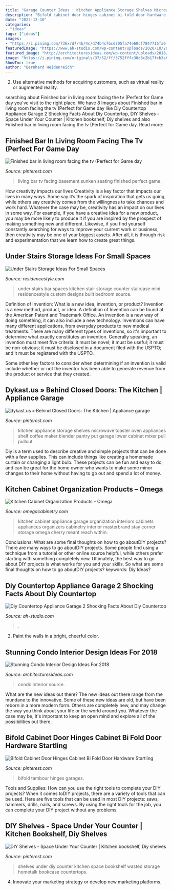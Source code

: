 ```yaml
---
title: "Garage Counter Ideas : Kitchen Appliance Storage Shelves Microwave Toaster Oven Appliances Shelf Coffee Maker Blender Pantry Put Garage Lower Cabinet Mixer Pull Pullout"
description: "Bifold cabinet door hinges cabinet bi fold door hardware startling"
date: "2022-12-10"
categories:
- "ideas"
tags: ["ideas"]
images:
- "https://i.pinimg.com/736x/d7/4b/4c/d74b4c7bcd705fa74e60cf7847715fa6--basement-ideas-living-rooms.jpg"
featuredImage: "https://www.ah-studio.com/wp-content/uploads/2020/10/20-awesome-ideas-to-keep-your-kitchen-countertops-diy-countertop-appliance-garage.jpg"
featured_image: "http://architecturesideas.com/wp-content/uploads/2018/03/Condo-Interior-Design-23.jpg"
image: "https://i.pinimg.com/originals/37/52/ff/3752fffc30d6c2b17fcb3a6169615f9a.jpg"
ShowToc: true
author: "Bernhard Heidenreich"
---
```



2. Use alternative methods for acquiring customers, such as virtual reality or augmented reality.

	

		
searching about Finished bar in living room facing the tv (Perfect for Game day you've visit to the right place. We have 8 Images about Finished bar in living room facing the tv (Perfect for Game day like Diy Countertop Appliance Garage 2 Shocking Facts About Diy Countertop, DIY Shelves - Space Under Your Counter | Kitchen bookshelf, Diy shelves and also Finished bar in living room facing the tv (Perfect for Game day. Read more:
		
    
## Finished Bar In Living Room Facing The Tv (Perfect For Game Day

<img loading=lazy src="https://i.pinimg.com/736x/d7/4b/4c/d74b4c7bcd705fa74e60cf7847715fa6--basement-ideas-living-rooms.jpg" onerror="this.onerror=null;this.src='https://tse2.mm.bing.net/th?id=OIP.LIyg36Uv7TipF-IcA1dmbgHaJ3&amp;pid=15.1';" alt="Finished bar in living room facing the tv (Perfect for Game day">

_Source: pinterest.com_

>living bar tv facing basement sunken seating finished perfect game. 

	

How creativity impacts our lives
Creativity is a key factor that impacts our lives in many ways. Some say it’s the spark of inspiration that gets us going, while others say creativity comes from the willingness to take chances and work hard. Whatever the case may be, creativity has an impact on our lives in some way. 
For example, if you have a creative idea for a new product, you may be more likely to produce it if you are inspired by the prospect of making something new and different. Likewise, if you find yourself constantly searching for ways to improve your current work or business, then creativity may be one of your biggest assets. After all, it is through risk and experimentation that we learn how to create great things.

    
## Under Stairs Storage Ideas For Small Spaces

<img loading=lazy src="https://www.residencestyle.com/wp-content/uploads/2015/02/under-stairs-bar.jpg" onerror="this.onerror=null;this.src='https://tse1.mm.bing.net/th?id=OIP.L5X44VlpfsqRJvP-vMPR6QHaFw&amp;pid=15.1';" alt="Under Stairs Storage Ideas For Small Spaces">

_Source: residencestyle.com_

>under stairs bar spaces kitchen stair storage counter staircase mini residencestyle custom designs built bedroom source. 

	

Definition of Invention: What is a new idea, invention, or product?
Invention is a new method, product, or idea. A definition of Invention can be found at the American Patent and Trademark Office. An invention is a new way of doing something, it can also include a new technology. Inventions can have many different applications, from everyday products to new medical treatments. 
There are many different types of inventions, so it's important to determine what exactly constitutes an invention. Generally speaking, an invention must meet five criteria: it must be novel; it must be useful; it must be non-obvious; it must be disclosed in a document filed with the USPTO; and it must be registered with the USPTO. 

Some other key factors to consider when determining if an invention is valid include whether or not the inventor has been able to generate revenue from the product or service that they created.

    
## Dykast.us » Behind Closed Doors: The Kitchen | Appliance Garage

<img loading=lazy src="https://i.pinimg.com/736x/08/71/5e/08715e0ccfb3dc2545ecaac1c577c45f--kitchen-appliance-storage-appliance-garage.jpg" onerror="this.onerror=null;this.src='https://tse2.mm.bing.net/th?id=OIP.-fj1GW3uwqjgyg3yPVtmaAAAAA&amp;pid=15.1';" alt="dykast.us » Behind Closed Doors: The Kitchen | Appliance garage">

_Source: pinterest.com_

>kitchen appliance storage shelves microwave toaster oven appliances shelf coffee maker blender pantry put garage lower cabinet mixer pull pullout. 

	

Diy is a term used to describe creative and simple projects that can be done with a few supplies. This can include things like creating a homemade curtain or changing a light bulb. These projects can be fun and easy to do, and can be great for the home owner who wants to make some minor changes to their home without having to go out and spend a lot of money.

    
## Kitchen Cabinet Organization Products – Omega

<img loading=lazy src="https://www.omegacabinetry.com/-/media/omegacab/products/cabinet_interiors/uuappgaragecrvs.jpg?mw=138?w=200" onerror="this.onerror=null;this.src='https://tse2.mm.bing.net/th?id=OIP.y3KG4nn6ljXKdBSRhzGWggHaLH&amp;pid=15.1';" alt="Kitchen Cabinet Organization Products – Omega">

_Source: omegacabinetry.com_

>kitchen cabinet appliance garage organization interiors cabinets appliances organizers cabinetry interior masterbrand stay corner storage omega cherry meant reach within. 

	

Conclusions: What are some final thoughts on how to go aboutDIY projects?
There are many ways to go aboutDIY projects. Some people find using a technique from a tutorial or other online source helpful, while others prefer starting with something completely new. Ultimately, the best way to go about DIY projects is what works for you and your skills. So what are some final thoughts on how to go aboutDIY projects? keywords: Diy Ideas?

    
## Diy Countertop Appliance Garage 2 Shocking Facts About Diy Countertop

<img loading=lazy src="https://www.ah-studio.com/wp-content/uploads/2020/10/20-awesome-ideas-to-keep-your-kitchen-countertops-diy-countertop-appliance-garage.jpg" onerror="this.onerror=null;this.src='https://tse4.mm.bing.net/th?id=OIP._KbNvG_9hkPGfASE89FbKgHaNu&amp;pid=15.1';" alt="Diy Countertop Appliance Garage 2 Shocking Facts About Diy Countertop">

_Source: ah-studio.com_

>. 

	

2. Paint the walls in a bright, cheerful color.

    
## Stunning Condo Interior Design Ideas For 2018

<img loading=lazy src="http://architecturesideas.com/wp-content/uploads/2018/03/Condo-Interior-Design-23.jpg" onerror="this.onerror=null;this.src='https://tse1.mm.bing.net/th?id=OIP.R9rN0y3op8HnUj3w_Akg6wHaEo&amp;pid=15.1';" alt="Stunning Condo Interior Design Ideas For 2018">

_Source: architecturesideas.com_

>condo interior source. 

	

What are the new ideas out there?
The new ideas out there range from the mundane to the innovative. Some of these new ideas are old, but have been reborn in a more modern form. Others are completely new, and may change the way you think about your life or the world around you. Whatever the case may be, it's important to keep an open mind and explore all of the possibilities out there.

    
## Bifold Cabinet Door Hinges Cabinet Bi Fold Door Hardware Startling

<img loading=lazy src="https://i.pinimg.com/736x/02/53/4a/02534a00c690d92e52d45352f82adf45.jpg" onerror="this.onerror=null;this.src='https://tse4.mm.bing.net/th?id=OIP.ubL8fNiFrPDpwEjYFtS6AAHaFj&amp;pid=15.1';" alt="Bifold Cabinet Door Hinges Cabinet Bi Fold Door Hardware Startling">

_Source: pinterest.com_

>bifold tambour hinges garages. 

	

Tools and Supplies: How can you use the right tools to complete your DIY projects?
When it comes toDIY projects, there are a variety of tools that can be used. Here are five tools that can be used in most DIY projects: saws, hammers, drills, nails, and screws. By using the right tools for the job, you can complete your DIY project without any problems.

    
## DIY Shelves - Space Under Your Counter | Kitchen Bookshelf, Diy Shelves

<img loading=lazy src="https://i.pinimg.com/originals/37/52/ff/3752fffc30d6c2b17fcb3a6169615f9a.jpg" onerror="this.onerror=null;this.src='https://tse3.mm.bing.net/th?id=OIP.3QEvHRBBTtAqVMkgO0W1CAAAAA&amp;pid=15.1';" alt="DIY Shelves - Space Under Your Counter | Kitchen bookshelf, Diy shelves">

_Source: pinterest.com_

>shelves under diy counter kitchen space bookshelf wasted storage hometalk bookcase countertops. 

	

4. Innovate your marketing strategy or develop new marketing platforms.

